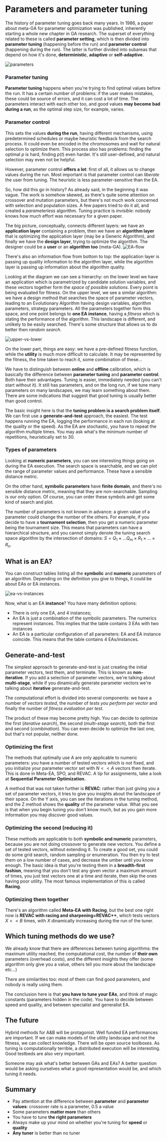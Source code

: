 # Parameters and parameter tuning

The history of parameter tuning goes back many years. In 1986, a paper about meta-GA for parameter optimization was published, inherently starting a whole new chapter in GA research. The superset of everything related to these is called **parameter setting**, which is then divided into **parameter tuning** (happening before the run) and **parameter control** (happening during the run). The latter is further divided into subareas that depend on how it's done, **deterministic**, **adaptive** or **self-adaptive**.

![parameters](./res/parameters.png)

### Parameter tuning

**Parameter tuning** happens when you're trying to find optimal values before the run. It has a certain number of problems: if the user makes mistakes, these could be source of errors, and it can cost a lot of time. The parameters interact with each other too, and good values **may become bad during a run**, as the optimal step size, for example, varies.

### Parameter control

This sets the values **during the run**, having different mechanisms, using predetermined schedules or maybe heuristic feedback from the search process. It could even be encoded in the chromosomes and wait for natural selection to optimize them. This process also has problems: finding the optimal $p$ is hard, finding $p(t)$ even harder. It's still user-defined, and natural selection may even not be helpful.

However, parameter control **offers a lot**: first of all, it allows us to change values during the run. Most important is that parameter control can _liberate_ the user from tuning. The heuristic is less parameter-sensitive than the EA.

So, how did this go in history? As already said, in the beginning it was vague. The work is somehow skewed, as there's quite some attention on crossover and mutation parameters, but there's not much work concerned with selection and population sizes. A few papers tried to do it all, and created a _parameterless_ algorithm. Tuning practice is _invisible_: nobody knows how much effort was necessary for a given paper.

The big picture, conceptually, connects different layers: we have an **application layer** containing a problem, then we have an **algorithm layer** that is optimizing the application layer (may be a Generic Algorithm), and finally we have the **design layer**, trying to optimize the algorithm. The designer could be a **user** or an **algorithm too** (meta-GA). ![EA-flow](./res/EA-flow.png)

There's also an information flow from bottom to top: the application layer is passing up quality information to the algorithm layer, while the algorithm layer is passing up information about the algorithm quality.

Looking at the diagram we can see a hierarchy: on the lower level we have an application which is parametrized by candidate solution variables, and these vectors together form the _space of possible solutions_. Every point is being evaluated for fitness. On the upper level, we see a similar algorithm: we have a design method that searches the space of parameter vectors, leading to an Evolutionary Algorithm having design variables, algorithm parameters, strategy parameters. All the parameters together form this space, and one point belongs to **one EA instance**, having a _fitness_ which is stating the performance of the algorithm. This landscape is different, and unlikely to be easily searched. There's some structure that allows us to do better then _random search_.

![upper-vs-lower](./res/upper-vs-lower.png)

On the lower part, things are easy: we have a pre-defined fitness function, while the **utility** is much more difficult to calculate. It may be represented by the fitness, the time taken to reach it, some combination of these...

We have to distinguish between **online** and **offline** calibration, which is basically the difference between **parameter tuning** and **parameter control**. Both have their advantages. Tuning is easier, immediately needed (you can't start without it). It still has parameters, and on the long run, if we tune many parameters on many landscapes, we may learn something about them. There are some indications that suggest that good tuning is usually better than good control.

The basic insight here is that the **tuning problem is a search problem itself**. We can first use a **generate-and-test** approach, the easiest. The test happens running the EA, logging the performance in each run (looking at the quality or the speed). As the EA are stochastic, you have to repeat the algorithm multiple times. You may ask what's the minimum number of repetitions, heuristically set to 30.

### Types of parameters

Looking at **numeric parameters**, you can see interesting things going on during the EA execution. The search space is searchable, and we can plot the range of parameter values and performance. These have a sensible distance metric.

On the other hand, **symbolic parameters** have **finite domain**, and there's no sensible distance metric, meaning that they are non-searchable. Sampling is our only option. Of course, you can order these symbols and get some kind of search and plot.

The number of parameters is not known in advance: a given value of a parameter could change the number of the others. For example, if you decide to have a **tournament selection**, then you get a numeric parameter being the tournament size. This means that parameters can have a hierarchical structure, and you cannot simply denote the tuning search space algorithm by the intersection of domains: $S=Q_{1} \times \ldots Q_{m} \times R_{1} \times \ldots \times R_{n}$.

## What is an EA?

You can construct tables listing all the **symbolic** and **numeric** parameters of an algorithm. Depending on the definition you give to things, it could be about EAs or EA instances.

![ea-vs-instances](./res/ea-vs-instances.png)

Now, what is an EA **instance**? You have many definition options:

- There is only one EA, and 4 instances;
- An EA is just a combination of the symbolic parameters. The numerics represent instances. This implies that the table contains 3 EAs with two instances
- An EA is a particular configuration of all parameters: EA and EA instance coincide. This means that the table contains 4 EAs/instances.

## Generate-and-test

The simplest approach to generate-and-test is just creating the initial parameter vectors, test them, and terminate. This is known as **non-iterative**. If you add a selection of parameter vectors, we're talking about **multi-stage**, while if you dinamically generate parameter vectors we're talking about **iterative** generate-and-test.

The computational effort is divided into several components: we have a number of _vectors tested_, the number of _tests you perform per vector_ and finally the number of _fitness evaluation per test_.

The product of these may become pretty high. You can decide to optimize the first (_iterative search_), the second (_multi-stage search_), both the first and second (_combination_). You can even decide to optimize the last one, but that's not popular, neither done.

### Optimizing the first

The methods that optimally use A are only applicable to numeric parameters: you have a number of tested vectors which is not fixed, and you initialize your parameter vector set with $N<<A$ vectors then iterate. This is done in Meta-EA, SPO, and REVAC. A tip for assignments, take a look at **Sequential Parameter Optimization.**

A method that was not taken further is **REVAC**: rather than just giving you a set of parameter vectors, it tries to give you insights about the landscape of their space. On the Y axis, you can see the iterations in the tuning method, and the Z method shows the **quality** of the parameter value. What you see is that when you begin tuning you don't know much, but as you gain more information you may discover good values.

### Optimizing the second (reducing it)

These methods are applicable to both **symbolic and numeric** parameters, because you are not doing crossover to generate new vectors. You define a set of tested vectors, without extending it. To create a good set, you could do some grid search, random sampling or enumeration. You then try to test them on a low number of cases, and decrease the umber until you know enough. The basic idea is that you're testing them in a **breadth-first fashion**, meaning that you don't test any given vector a maximum amount of times, you just test vectors one at a time and iterate, then skip the ones having poor utility. The most famous implementation of this is called **Racing**.

### Optimizing them together

There's an algorithm called **Meta-EA with Racing**, but the best one right now is **REVAC with racing and sharpening=REVAC++**, which tests vectors $X<<B$ times, with $X$ dinamically increasing during the run of the tuner.

## Which tuning methods do we use?

We already know that there are differences between tuning algorithms: the maximum utility reached, the computational cost, the number of **their own** parameters (overhead costs), and the different insights they offer (some algorithm only give you a value, others tell you more about the landscape etc...)

There are similarities too: most of them can find good parameters, and nobody is really using them.

The conclusion here is that **you have to tune your EAs**, and think of magic constants (parameters hidden in the code). You have to decide between speed and quality, and between specialist and generalist EA.

## The future

Hybrid methods for A&B will be protagonist. Well funded EA performances are important. If we can make models of the utility landscape and not the fitness, we can collect knowledge. There will be open source toolboxes. As tuning is computationally terrible, a distributed execution will be interesting. Good testbeds are also very important.

Someone may ask what's better between GAs and EAs? A better question would be asking ourselves what a good representation would be, and which tuning it needs.

## Summary

- Pay attention at the difference between **parameter** and **parameter values**: crossover rate is a parameter, 0.5 a value
- Some parameters **matter more** than others
- You have to tune **the right parameters**
- Always make up your mind on whether you're tuning for **speed** or **quality**
- **Any tuner** is better than no tuner
